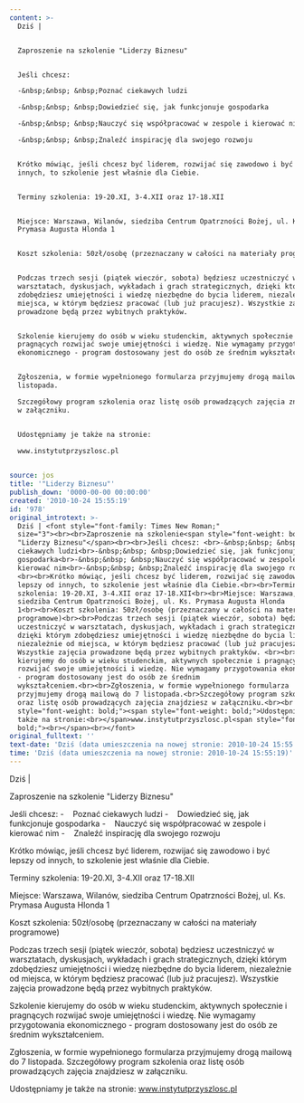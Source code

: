```yaml
---
content: >-
  Dziś | 


  Zaproszenie na szkolenie "Liderzy Biznesu"


  Jeśli chcesz: 

  -&nbsp;&nbsp; &nbsp;Poznać ciekawych ludzi

  -&nbsp;&nbsp; &nbsp;Dowiedzieć się, jak funkcjonuje gospodarka

  -&nbsp;&nbsp; &nbsp;Nauczyć się współpracować w zespole i kierować nim

  -&nbsp;&nbsp; &nbsp;Znaleźć inspirację dla swojego rozwoju 


  Krótko mówiąc, jeśli chcesz być liderem, rozwijać się zawodowo i być lepszy od
  innych, to szkolenie jest właśnie dla Ciebie.


  Terminy szkolenia: 19-20.XI, 3-4.XII oraz 17-18.XII


  Miejsce: Warszawa, Wilanów, siedziba Centrum Opatrzności Bożej, ul. Ks.
  Prymasa Augusta Hlonda 1


  Koszt szkolenia: 50zł/osobę (przeznaczany w całości na materiały programowe)


  Podczas trzech sesji (piątek wieczór, sobota) będziesz uczestniczyć w
  warsztatach, dyskusjach, wykładach i grach strategicznych, dzięki którym
  zdobędziesz umiejętności i wiedzę niezbędne do bycia liderem, niezależnie od
  miejsca, w którym będziesz pracować (lub już pracujesz). Wszystkie zajęcia
  prowadzone będą przez wybitnych praktyków. 


  Szkolenie kierujemy do osób w wieku studenckim, aktywnych społecznie i
  pragnących rozwijać swoje umiejętności i wiedzę. Nie wymagamy przygotowania
  ekonomicznego - program dostosowany jest do osób ze średnim wykształceniem.


  Zgłoszenia, w formie wypełnionego formularza przyjmujemy drogą mailową do 7
  listopada.

  Szczegółowy program szkolenia oraz listę osób prowadzących zajęcia znajdziesz
  w załączniku.


  Udostępniamy je także na stronie:

  www.instytutprzyszlosc.pl

                                      
source: jos
title: '"Liderzy Biznesu"'
publish_down: '0000-00-00 00:00:00'
created: '2010-10-24 15:55:19'
id: '978'
original_introtext: >-
  Dziś | <font style="font-family: Times New Roman;"
  size="3"><br><br>Zaproszenie na szkolenie<span style="font-weight: bold;">
  "Liderzy Biznesu"</span><br><br>Jeśli chcesz: <br>-&nbsp;&nbsp; &nbsp;Poznać
  ciekawych ludzi<br>-&nbsp;&nbsp; &nbsp;Dowiedzieć się, jak funkcjonuje
  gospodarka<br>-&nbsp;&nbsp; &nbsp;Nauczyć się współpracować w zespole i
  kierować nim<br>-&nbsp;&nbsp; &nbsp;Znaleźć inspirację dla swojego rozwoju
  <br><br>Krótko mówiąc, jeśli chcesz być liderem, rozwijać się zawodowo i być
  lepszy od innych, to szkolenie jest właśnie dla Ciebie.<br><br>Terminy
  szkolenia: 19-20.XI, 3-4.XII oraz 17-18.XII<br><br>Miejsce: Warszawa, Wilanów,
  siedziba Centrum Opatrzności Bożej, ul. Ks. Prymasa Augusta Hlonda
  1<br><br>Koszt szkolenia: 50zł/osobę (przeznaczany w całości na materiały
  programowe)<br><br>Podczas trzech sesji (piątek wieczór, sobota) będziesz
  uczestniczyć w warsztatach, dyskusjach, wykładach i grach strategicznych,
  dzięki którym zdobędziesz umiejętności i wiedzę niezbędne do bycia liderem,
  niezależnie od miejsca, w którym będziesz pracować (lub już pracujesz).
  Wszystkie zajęcia prowadzone będą przez wybitnych praktyków. <br><br>Szkolenie
  kierujemy do osób w wieku studenckim, aktywnych społecznie i pragnących
  rozwijać swoje umiejętności i wiedzę. Nie wymagamy przygotowania ekonomicznego
  - program dostosowany jest do osób ze średnim
  wykształceniem.<br><br>Zgłoszenia, w formie wypełnionego formularza
  przyjmujemy drogą mailową do 7 listopada.<br>Szczegółowy program szkolenia
  oraz listę osób prowadzących zajęcia znajdziesz w załączniku.<br><br
  style="font-weight: bold;"><span style="font-weight: bold;">Udostępniamy je
  także na stronie:<br></span>www.instytutprzyszlosc.pl<span style="font-weight:
  bold;"><br></span><br></font>                                    
original_fulltext: ''
text-date: 'Dziś (data umieszczenia na nowej stronie: 2010-10-24 15:55:19)'
time: 'Dziś (data umieszczenia na nowej stronie: 2010-10-24 15:55:19)'
---
```

Dziś | 

Zaproszenie na szkolenie "Liderzy Biznesu"

Jeśli chcesz: 
-&nbsp;&nbsp; &nbsp;Poznać ciekawych ludzi
-&nbsp;&nbsp; &nbsp;Dowiedzieć się, jak funkcjonuje gospodarka
-&nbsp;&nbsp; &nbsp;Nauczyć się współpracować w zespole i kierować nim
-&nbsp;&nbsp; &nbsp;Znaleźć inspirację dla swojego rozwoju 

Krótko mówiąc, jeśli chcesz być liderem, rozwijać się zawodowo i być lepszy od innych, to szkolenie jest właśnie dla Ciebie.

Terminy szkolenia: 19-20.XI, 3-4.XII oraz 17-18.XII

Miejsce: Warszawa, Wilanów, siedziba Centrum Opatrzności Bożej, ul. Ks. Prymasa Augusta Hlonda 1

Koszt szkolenia: 50zł/osobę (przeznaczany w całości na materiały programowe)

Podczas trzech sesji (piątek wieczór, sobota) będziesz uczestniczyć w warsztatach, dyskusjach, wykładach i grach strategicznych, dzięki którym zdobędziesz umiejętności i wiedzę niezbędne do bycia liderem, niezależnie od miejsca, w którym będziesz pracować (lub już pracujesz). Wszystkie zajęcia prowadzone będą przez wybitnych praktyków. 

Szkolenie kierujemy do osób w wieku studenckim, aktywnych społecznie i pragnących rozwijać swoje umiejętności i wiedzę. Nie wymagamy przygotowania ekonomicznego - program dostosowany jest do osób ze średnim wykształceniem.

Zgłoszenia, w formie wypełnionego formularza przyjmujemy drogą mailową do 7 listopada.
Szczegółowy program szkolenia oraz listę osób prowadzących zajęcia znajdziesz w załączniku.

Udostępniamy je także na stronie:
www.instytutprzyszlosc.pl

                                    

<!--{{json:{"created_date":"2010-10-24 15:55:19","publish_down":"0000-00-00 00:00:00","id":"978"}}}-->
